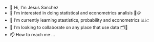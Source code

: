 - 👋 Hi, I’m Jesus Sanchez 
- 👀 I’m interested in doing statistical and econometrics analisis 🔎🪙
- 🌱 I’m currently learning stastistics, probability and econometrics 📊📈
- 💞️ I’m looking to collaborate on any place that use data 🗂📝
- 📫 How to reach me ...

<!---
JesusSanchezM/JesusSanchezM is a ✨ special ✨ repository because its `README.md` (this file) appears on your GitHub profile.
You can click the Preview link to take a look at your changes.
--->
